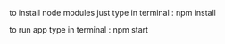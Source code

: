 to install node modules just type in terminal : npm install 

to run app type in terminal : npm start
